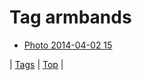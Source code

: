 <!--
title: Tag armbands
date: 2020-06-28T15:26:59.513Z
tags:
-->
# Tag armbands

 * [Photo 2014-04-02 15](81492219470.md)

| [Tags](tags.md) | [Top](index.md) |
